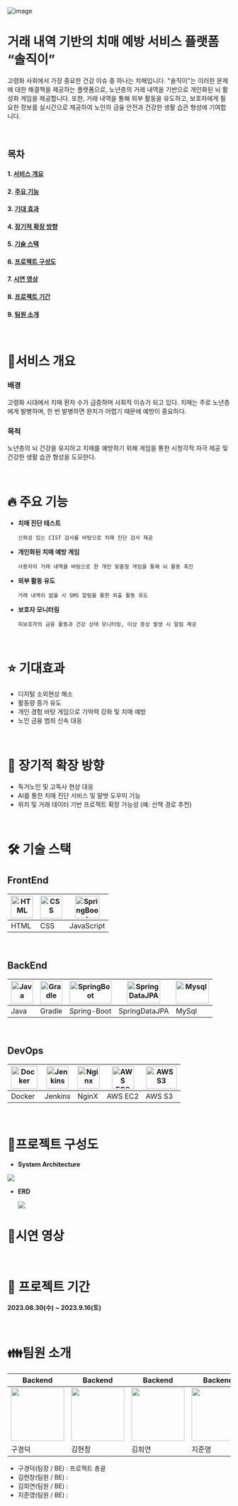 ![image](https://github.com/SSAFYxShinhan/SolJiGi/assets/111184269/1dc341b6-f6b5-485d-a512-81099a0225a1)


<h1>거래 내역 기반의 치매 예방 서비스 플랫폼 “솔직이” </h1>

고령화 사회에서 가장 중요한 건강 이슈 중 하나는 치매입니다. "솔직이"는 이러한 문제에 대한 해결책을 제공하는 플랫폼으로, 노년층의 거래 내역을 기반으로 개인화된 뇌 활성화 게임을 제공합니다. 또한, 거래 내역을 통해 외부 활동을 유도하고, 보호자에게 필요한 정보를 실시간으로 제공하여 노인의 금융 안전과 건강한 생활 습관 형성에 기여합니다.

<br>

<div align="left">

## 목차

#### 1. [**서비스 개요**](#서비스-개요)

#### 2. [**주요 기능**](#주요-기능)

#### 3. [**기대 효과**](#기대-효과)

#### 4. [**장기적 확장 방향**](#장기적-확장-방향)

#### 5. [**기술 스택**](#기술-스택)

#### 6. [**프로젝트 구성도**](#프로젝트-구성도)

#### 7. [**시연 영상**](#시연-영상)

#### 8. [**프로젝트 기간**](#프로젝트-기간)

#### 9. [**팀원 소개**](#팀원-소개)

<br />

<div id="1"></div>

# 🚀서비스 개요
### 배경
고령화 시대에서 치매 환자 수가 급증하며 사회적 이슈가 되고 있다. 치매는 주로 노년층에게 발병하며, 한 번 발병하면 완치가 어렵기 때문에 예방이 중요하다.

### 목적
노년층의 뇌 건강을 유지하고 치매를 예방하기 위해 게임을 통한 시청각적 자극 제공 및 건강한 생활 습관 형성을 도모한다.

<br>

# 🔥 주요 기능

- **치매 진단 테스트**
    
    ```
    신뢰성 있는 CIST 검사를 바탕으로 치매 진단 검사 제공
    ```
    
- **개인화된 치매 예방 게임**
    
    ```
    사용자의 거래 내역을 바탕으로 한 개인 맞춤형 게임을 통해 뇌 활동 촉진
    ```
    
- **외부 활동 유도**
    
    ```
    거래 내역이 없을 시 SMS 알림을 통한 외출 활동 유도
    ```
    
- **보호자 모니터링**
    
    ```
    피보호자의 금융 활동과 건강 상태 모니터링, 이상 증상 발생 시 알림 제공
    ```
<br>

# ⭐ 기대효과
- 디지털 소외현상 해소
- 활동량 증가 유도
- 개인 경험 바탕 게임으로 기억력 강화 및 치매 예방
- 노인 금융 범죄 신속 대응
<br>
  
# 🌱 장기적 확장 방향
- 독거노인 및 고독사 현상 대응
- AI를 통한 치매 진단 서비스 및 말벗 도우미 기능
- 위치 및 거래 데이터 기반 프로젝트 확장 가능성 (예: 산책 경로 추천)
  
<br>

# 🛠 기술 스택

## FrontEnd

| <div align="center"><img src="https://github.com/LikeLion-team10/Mat-ZIP/assets/80519614/02fb9e8f-73bb-4769-b807-2140f596d451" alt="HTML" width="50px" height="50px" /></div> | <div align="center"><img src="https://github.com/LikeLion-team10/Mat-ZIP/assets/80519614/e4722371-ba76-45e3-a601-a8196f393340" alt="CSS" width="50px" height="50px" /></div> | <div align="center"><img src="https://github.com/LikeLion-team10/Mat-ZIP/assets/80519614/1ae074bb-5592-44f6-88ed-9e64e3d089cc" alt="SpringBoot" width="55px" height="50px" /> </div> |
| --- | --- | --- |
| HTML | CSS | JavaScript |

<br />

## BackEnd

| <div align="center"><img src="https://github.com/LikeLion-team10/Mat-ZIP/assets/80519614/5303242a-3a7b-4768-a99a-8acb567e4a5d" alt="Java" width="50px" height="50px" /> </div> | <div align="center"><img src="https://github.com/LikeLion-team10/Mat-ZIP/assets/80519614/49a23b0f-24f9-4ee2-97e9-d462196dd7e5" alt="Gradle" width="50px" height="50px" /></div> | <div align="center"><img src="https://github.com/LikeLion-team10/Mat-ZIP/assets/80519614/14496670-235c-425c-805c-280432028d13" alt="SpringBoot" width="95px" height="50px" /> </div> | <div align="center"><img src="https://github.com/LikeLion-team10/Mat-ZIP/assets/80519614/bc1016ca-9a4d-4aa5-8ae0-428e086587d6" alt="SpringDataJPA" width="75px" height="50px" /></div> | <div align="center"><img src="https://github.com/LikeLion-team10/Mat-ZIP/assets/80519614/98c18597-08bf-4d6e-8200-f6e744a69c5c" alt="Mysql" width="75px" height="50px" /> </div> |
| --- | --- | --- | --- | --- |
| Java | Gradle | Spring-Boot | SpringDataJPA | MySql |

<br />

## DevOps

| <div align="center"><img src="https://github.com/LikeLion-team10/Mat-ZIP/assets/80519614/a0522a63-1ec7-4c14-9011-5df11053c31c" alt="Docker" width="60px" height="50px" /> </div> | <div align="center"><img src="https://github.com/LikeLion-team10/Mat-ZIP/assets/80519614/7953b467-86aa-4ae7-bc52-eff5f3d1e05b" alt="Jenkins" width="50px" height="50px" /></div> | <div align="center"><img src="https://github.com/LikeLion-team10/Mat-ZIP/assets/80519614/0abc1fc8-ab52-4172-9507-2dcd125b3ffe" alt="Nginx" width="50px" height="50px" /></div> | <div align="center"><img src="https://github.com/LikeLion-team10/Mat-ZIP/assets/80519614/4952a8e3-a6dc-40ef-964a-352c8cf6065c" alt="AWS EC2" width="50px" height="50px" /></div> | <div align="center"><img src="https://github.com/LikeLion-team10/Mat-ZIP/assets/80519614/5771b88a-ef65-44d4-843d-1d757a92cc63" alt="AWS S3" width="70px" height="50px" /></div> |
| --- | --- | --- | --- | --- |
| Docker | Jenkins | NginX | AWS EC2 | AWS S3 |

<br />

<div id="3"></div>


# 📂프로젝트 구성도
- **System Architecture**
  
![](https://velog.velcdn.com/images/heeyeon3050/post/684654a9-0b3a-4bf4-b0bb-3ee8dfd15c7f/image.png)

- **ERD**
  
  ![](https://velog.velcdn.com/images/heeyeon3050/post/d5c19c4f-023a-4d7d-98c5-c9ebf8f1d265/image.png)


# 🎥시연 영상

<br />

# 📅 프로젝트 기간

**2023.08.30(수) ~ 2023.9.16(토)**

<br />

# 👪팀원 소개

| Backend | Backend | Backend | Backend |
| --- | --- | --- | --- |
| <img src="https://github.com/rnrudejr9.png" width="120" height="120" /> | <img src="https://github.com/h-spear.png" width="120" height="120" /> | <img src="https://github.com/heeyeon3050.png" width="120" height="120" /> | <img src="https://github.com/JunJI97.png" width="120" height="120" /> |
| 구경덕 | 김현창 | 김희연 | 지준영 |
- 구경덕(팀장 / BE) : 프로젝트 총괄
- 김현창(팀원 / BE) :
- 김희연(팀원 / BE) :
- 지준영(팀원 / BE) :
